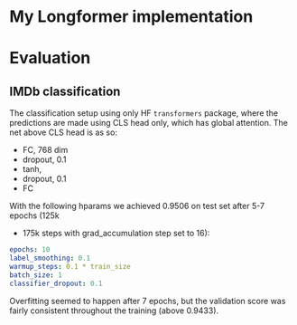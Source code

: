 # My Longformer implementation

# Evaluation

## IMDb classification

The classification setup using only HF `transformers` package, where the
predictions are made using CLS head only, which has global attention. The net
above CLS head is as so:
- FC, 768 dim
- dropout, 0.1
- tanh,
- dropout, 0.1
- FC

With the following hparams we achieved 0.9506 on test set after 5-7 epochs (125k
- 175k steps with grad_accumulation step set to 16):

```yaml
epochs: 10
label_smoothing: 0.1
warmup_steps: 0.1 * train_size
batch_size: 1
classifier_dropout: 0.1
```

Overfitting seemed to happen after 7 epochs, but the validation score was
fairly consistent throughout the training (above 0.9433).
